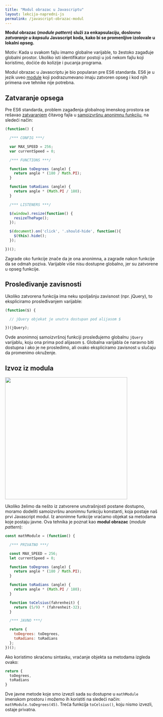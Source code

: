 ```yaml
---
title: "Modul obrazac u Javascriptu"
layout: lekcija-napredni-js
permalink: /javascript-obrazac-modul
---
```


**Modul obrazac (*module pattern*) služi za enkapsulaciju, doslovno *zatvaranje u kapsulu* Javascript koda, kako bi se promenljive izolovale u lokalni opseg.**

Motiv: Kada u svakom fajlu imamo globalne varijable, to žestoko zagađuje globalni prostor. Ukoliko isti identifikator postoji u još nekom fajlu koji koristimo, doćiće do kolizije i pucanja programa.

Modul obrazac u Javascriptu je bio popularan pre ES6 standarda. ES6 je u jezik uveo [module](/javascript-moduli) koji podrazumevano imaju zatvoren opseg i kod njih primena ove tehnike nije potrebna.

## Zatvaranje opsega

Pre ES6 standarda, problem zagađenja globalnog imenskog prostora se rešavao [zatvaranjem](/javascript-zatvorenost) čitavog fajla u [samoizvršnu anonimnu funkciju](/samoizvrsne-anonimne-funkcije), na sledeći način:

```javascript
(function() {

  /*** CONFIG ***/

  var MAX_SPEED = 256;
  var currentSpeed = 0;

  /*** FUNCTIONS ***/

  function toDegrees (angle) {
    return angle * (180 / Math.PI);
  }

  function toRadians (angle) {
    return angle * (Math.PI / 180);
  }

  /*** LISTENERS ***/

  $(window).resize(function() {
    resizeThePage();
  });

  $(document).on('click', '.should-hide', function(){
    $(this).hide();
  });

})();
```

Zagrade oko funkcije znače da je ona anonimna, a zagrade nakon funkcije da se odmah poziva. Varijable više nisu dostupne globalno, jer su zatvorene u opseg funkcije. 

## Prosleđivanje zavisnosti

Ukoliko zatvorena funkcija ima neku spoljašnju zavisnost (npr. jQuery), to ekspliciramo prosleđivanjem varijable:

```javascript
(function($) {

  // jQuery objekat je unutra dostupan pod alijasom $

})(jQuery);
```

Ovde anonimnoj samoizvršnoj funkciji prosleđujemo globalnu `jQuery` varijablu, koju ona prima pod alijasom `$`. Globalna varijabla će naravno biti dostupna i ako je ne prosledimo, ali ovako ekspliciramo zavisnost u slučaju da promenimo okruženje.

## Izvoz iz modula

<img src='https://skolakoda.github.io/refaktorisanje/images/closure.png' width='400'>

Ukoliko želimo da nešto iz zatvorene unutrašnjosti postane dostupno, moramo dodeliti samoizvršnu anonimnu funkciju konstanti, koja postaje naš prvi Javascript modul. Iz anonimne funkcije vraćamo objekat sa metodama koje postaju javne. Ova tehnika je poznat kao **modul obrazac** (*module pattern*):

```javascript
const mathModule = (function() {

  /*** PRIVATNO ***/

  const MAX_SPEED = 256;
  let currentSpeed = 0;

  function toDegrees (angle) {
    return angle * (180 / Math.PI);
  }

  function toRadians (angle) {
    return angle * (Math.PI / 180);
  }

  function toCelsius(fahrenheit) {
    return (5/9) * (fahrenheit-32);
  }

  /*** JAVNO ***/

  return {
    toDegrees: toDegrees,
    toRadians: toRadians
  };
})();
```

Ako koristimo skraćenu sintasku, vraćanje objekta sa metodama izgleda ovako:

```js
return {
  toDegrees,
  toRadians
}
```

Dve javne metode koje smo izvezli sada su dostupne u `mathModule` imenskom prostoru i možemo ih koristiti na sledeći način: `mathModule.toDegrees(45)`. Treća funkcija `toCelsius()`, koju nismo izvezli, ostaje privatna.
